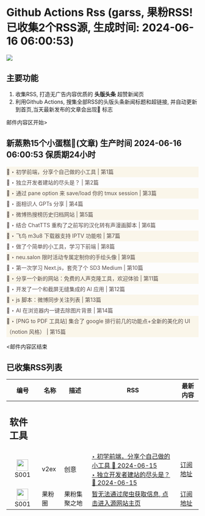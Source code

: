 # Github Actions Rss (garss, 果粉RSS! 已收集2个RSS源, 生成时间: 2024-06-16 06:00:53)

![](https://cdn.jsdelivr.net/gh/xinkeji/garss/_media/ga-rss.png)



## 主要功能
1. 收集RSS, 打造无广告内容优质的 **头版头条** 超赞新闻页
2. 利用Github Actions, 搜集全部RSS的头版头条新闻标题和超链接, 并自动更新到首页,当天最新发布的文章会出现🌈 标志

邮件内容区开始>
<h2>新蒸熟15个小蛋糕🍰(文章) 生产时间 2024-06-16 06:00:53 保质期24小时</h2>

<div style='line-height:3;background-color:#FAF6EA;' ><a href='https://www.v2ex.com/t/1049871#reply1' style="line-height:2;text-decoration:none;display:block;color:#584D49;">🌈 ‣ 初学前端，分享个自己做的小工具 | 第1篇</a></div><div style='line-height:3;' ><a href='https://www.v2ex.com/t/1049865#reply2' style="line-height:2;text-decoration:none;display:block;color:#584D49;">🌈 ‣ 独立开发者建站的尽头是？ | 第2篇</a></div><div style='line-height:3;background-color:#FAF6EA;' ><a href='https://www.v2ex.com/t/1049857#reply0' style="line-height:2;text-decoration:none;display:block;color:#584D49;">🌈 ‣ 通过 pane option 来 save/load 你的 tmux session | 第3篇</a></div><div style='line-height:3;' ><a href='https://www.v2ex.com/t/1049856#reply4' style="line-height:2;text-decoration:none;display:block;color:#584D49;">🌈 ‣ 面相识人 GPTs 分享 | 第4篇</a></div><div style='line-height:3;background-color:#FAF6EA;' ><a href='https://www.v2ex.com/t/1049719#reply19' style="line-height:2;text-decoration:none;display:block;color:#584D49;">🌈 ‣ 微博热搜榜历史归档网站 | 第5篇</a></div><div style='line-height:3;' ><a href='https://www.v2ex.com/t/1049830#reply1' style="line-height:2;text-decoration:none;display:block;color:#584D49;">🌈 ‣ 结合 ChatTTS 重构了之前写的汉化转有声漫画脚本 | 第6篇</a></div><div style='line-height:3;background-color:#FAF6EA;' ><a href='https://www.v2ex.com/t/1049807#reply0' style="line-height:2;text-decoration:none;display:block;color:#584D49;">🌈 ‣ 飞鸟 m3u8 下载器支持 IPTV 功能啦 | 第7篇</a></div><div style='line-height:3;' ><a href='https://www.v2ex.com/t/1049747#reply1' style="line-height:2;text-decoration:none;display:block;color:#584D49;">🌈 ‣ 做了个简单的小工具，学习下前端 | 第8篇</a></div><div style='line-height:3;background-color:#FAF6EA;' ><a href='https://www.v2ex.com/t/1049769#reply0' style="line-height:2;text-decoration:none;display:block;color:#584D49;">🌈 ‣ neu.salon 限时活动专属定制你的手绘头像 | 第9篇</a></div><div style='line-height:3;' ><a href='https://www.v2ex.com/t/1049753#reply3' style="line-height:2;text-decoration:none;display:block;color:#584D49;">🌈 ‣ 第一次学习 Next.js，套壳了个 SD3 Medium | 第10篇</a></div><div style='line-height:3;background-color:#FAF6EA;' ><a href='https://www.v2ex.com/t/1049716#reply2' style="line-height:2;text-decoration:none;display:block;color:#584D49;">🌈 ‣ 分享一个新的网站：免费的人声克隆工具，欢迎体验 | 第11篇</a></div><div style='line-height:3;' ><a href='https://www.v2ex.com/t/1049745#reply1' style="line-height:2;text-decoration:none;display:block;color:#584D49;">🌈 ‣ 开发了一个和截屏无缝集成的 AI 应用 | 第12篇</a></div><div style='line-height:3;background-color:#FAF6EA;' ><a href='https://www.v2ex.com/t/1049733#reply3' style="line-height:2;text-decoration:none;display:block;color:#584D49;">🌈 ‣ js 脚本：微博同步关注列表 | 第13篇</a></div><div style='line-height:3;' ><a href='https://www.v2ex.com/t/1049713#reply4' style="line-height:2;text-decoration:none;display:block;color:#584D49;">🌈 ‣ AI 在浏览器内一键去除图片背景 | 第14篇</a></div><div style='line-height:3;background-color:#FAF6EA;' ><a href='https://www.v2ex.com/t/1049693#reply3' style="line-height:2;text-decoration:none;display:block;color:#584D49;">🌈 ‣ [PNG to PDF 工具站] 集合了 google 排行前几的功能点+全新的美化的 UI（notion 风格） | 第15篇</a></div>

<邮件内容区结束

## 已收集RSS列表

| 编号 | 名称 | 描述 | RSS | 最新内容 |
| --- | --- | --- | --- | --- |
| <h2 id="软件工具">软件工具</h2> |  |   |  |  |
| <div id="S001" style="text-align: center;"><img src="https://cdn.jsdelivr.net/gh/zhaoolee/garss/_media/favicon/S001.png" width="30px" style="width:30px;height: auto;"/><br><span>S001</span></div> | v2ex | 创意 | [‣ 初学前端，分享个自己做的小工具 🌈 2024-06-15](https://www.v2ex.com/t/1049871#reply1)<br/>[‣ 独立开发者建站的尽头是？ 🌈 2024-06-15](https://www.v2ex.com/t/1049865#reply2) | [订阅地址](https://www.v2ex.com/feed/tab/creative.xml) |
| <div id="S001" style="text-align: center;"><img src="https://cdn.jsdelivr.net/gh/zhaoolee/garss/_media/favicon/S001.png" width="30px" style="width:30px;height: auto;"/><br><span>S001</span></div> | 果粉圈 | 果粉集聚之地 | [暂无法通过爬虫获取信息, 点击进入源网站主页](https://g0f.cn) | [订阅地址](https://g0f.cn/rss.xml) |



